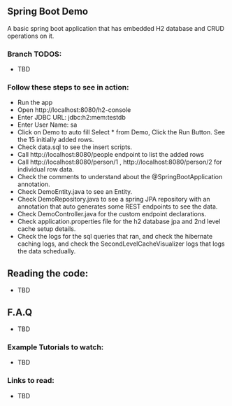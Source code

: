 ## Spring Boot Demo

A basic spring boot application that has embedded H2 database and CRUD operations on it.


### Branch TODOS:
- TBD




### Follow these steps to see in action:

- Run the app
- Open http://localhost:8080/h2-console
- Enter JDBC URL: jdbc:h2:mem:testdb
- Enter User Name: sa
- Click on Demo to auto fill Select * from Demo, Click the Run Button. See the 15 initially added rows.
- Check data.sql to see the insert scripts.
- Call http://localhost:8080/people endpoint to list the added rows
- Call http://localhost:8080/person/1 , http://localhost:8080/person/2 for individual row data.
- Check the comments to understand about the @SpringBootApplication annotation.
- Check DemoEntity.java to see an Entity.
- Check DemoRepository.java to see a spring JPA repository with an annotation that auto generates some REST endpoints
  to see the data.
- Check DemoController.java for the custom endpoint declarations.
- Check application.properties file for the h2 database jpa and 2nd level cache setup details.
- Check the logs for the sql queries that ran, and check the hibernate caching logs, and check the SecondLevelCacheVisualizer logs that logs the data schedually.

## Reading the code:

- TBD 

## F.A.Q

- TBD

### Example Tutorials to watch:

- TBD


### Links to read:

- TBD
